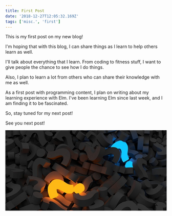 ```yaml
---
title: First Post
date: '2018-12-27T12:05:32.169Z'
tags: ['misc.', 'first']
---
```


This is my first post on my new blog!

I'm hoping that with this blog, I can share things as I learn to help others learn as well.

I'll talk about everything that I learn. From coding to fitness stuff, I want to give people
the chance to see how I do things.

Also, I plan to learn a lot from others who can share their knowledge with me as well.

As a first post with programming content, I plan on writing about my learning experience with Elm.
I've been learning Elm since last week, and I am finding it to be fascinated.

So, stay tuned for my next post!

See you next post!

![Questions](./question-mark.jpg)
